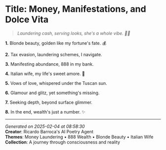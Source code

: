 # Title: Money, Manifestations, and Dolce Vita

> *Laundering cash, serving looks, she's a whole vibe. 💸🤍*

**1.** Blonde beauty, golden like my fortune's fate. 💰


**2.** Tax evasion, laundering schemes, I navigate.


**3.** Manifesting abundance, 888 in my bank.


**4.** Italian wife, my life's sweet amore. 💝


**5.** Vows of love, whispered under the Tuscan sun.


**6.** Glamour and glitz, yet something's missing.


**7.** Seeking depth, beyond surface glimmer.


**8.** In the end, wealth's just a number. ✨



---

*Generated on 2025-02-04 at 08:58:30*  
**Creator**: Ricardo Barroca's AI Poetry Agent  
**Themes**: Money Laundering • 888 Wealth • Blonde Beauty • Italian Wife  
**Collection**: A journey through consciousness and reality